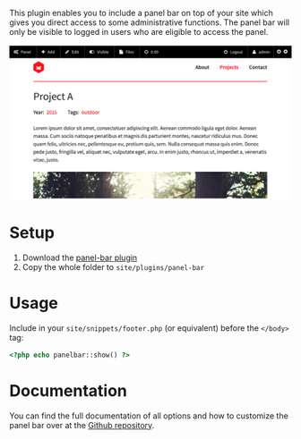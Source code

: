 This plugin enables you to include a panel bar on top of your site which gives you direct access to some administrative functions. The panel bar will only be visible to logged in users who are eligible to access the panel.

![Panel Bar in action](https://github.com/distantnative/panel-bar/blob/master/assets/screens/screen.png)



# Setup<a id="Setup"></a>
1. Download the [panel-bar plugin](https://github.com/distantnative/panel-bar/zipball/master/)
2. Copy the whole folder to `site/plugins/panel-bar`



# Usage
Include in your `site/snippets/footer.php` (or equivalent) before the `</body>` tag:
```php
<?php echo panelbar::show() ?>
```


# Documentation

You can find the full documentation of all options and how to customize the panel bar over at the [Github repository](http://www.github.com/distantnative/panel-bar).
